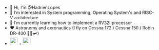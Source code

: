 - 👋 Hi, I’m @HadrienLopes
- 👀 I’m interested in System programming, Operating System's and RISC-V architecture
- 🌱 I’m currently learning how to implement a RV32I processor
- ❤️ Astronomy and aeronautics (I fly on Cessna 172 / Cessna 150 / Robin DR-400 👨‍✈️🛩️)  
- <img height="25" src="https://user-images.githubusercontent.com/25181517/192108889-232b3431-a585-4b36-a62d-9078bd3641d9.png"> + <img height="25" src="https://user-images.githubusercontent.com/25181517/186884156-e63da389-f3e1-4dca-a6c1-d76e886ba22a.png">

